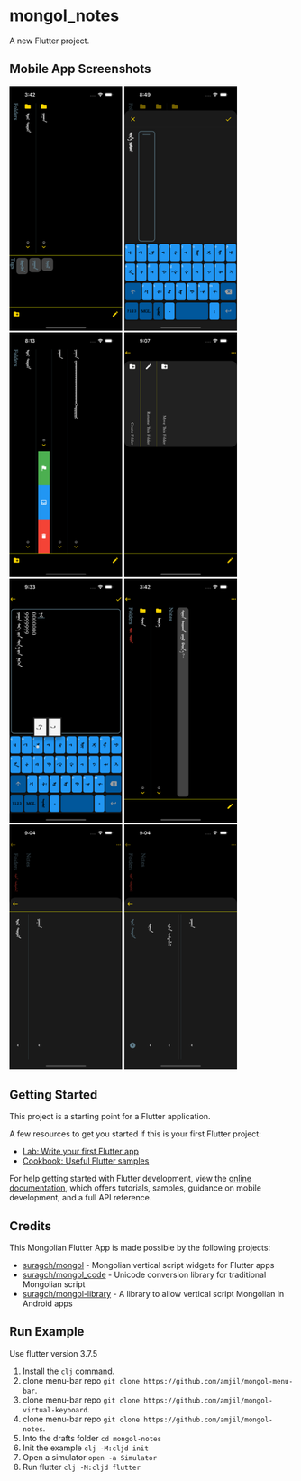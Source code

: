 # mongol_notes

A new Flutter project.

## Mobile App Screenshots
<p  float="left">
    <img src="screenshots/screenshot1.png" width="200">
    <img src="screenshots/screenshot2.png" width="200">
    <img src="screenshots/screenshot3.png" width="200">
    <img src="screenshots/screenshot4.png" width="200">
    <img src="screenshots/screenshot5.png" width="200">
    <img src="screenshots/screenshot6.png" width="200">
    <img src="screenshots/screenshot7.png" width="200">
    <img src="screenshots/screenshot8.png" width="200">
</p>

## Getting Started

This project is a starting point for a Flutter application.

A few resources to get you started if this is your first Flutter project:

- [Lab: Write your first Flutter app](https://docs.flutter.dev/get-started/codelab)
- [Cookbook: Useful Flutter samples](https://docs.flutter.dev/cookbook)

For help getting started with Flutter development, view the
[online documentation](https://docs.flutter.dev/), which offers tutorials,
samples, guidance on mobile development, and a full API reference.

## Credits
This Mongolian Flutter App is made possible by the following projects:

- [suragch/mongol](https://github.com/suragch/mongol) - Mongolian vertical script widgets for Flutter apps 
- [suragch/mongol_code](https://github.com/suragch/mongol_code) - Unicode conversion library for traditional Mongolian script 
- [suragch/mongol-library](https://github.com/suragch/mongol-library) - A library to allow vertical script Mongolian in Android apps

## Run Example
Use flutter version 3.7.5
1. Install the `clj` command.
2. clone menu-bar repo `git clone https://github.com/amjil/mongol-menu-bar`.
3. clone menu-bar repo `git clone https://github.com/amjil/mongol-virtual-keyboard`.
4. clone menu-bar repo `git clone https://github.com/amjil/mongol-notes`.
5. Into the drafts folder `cd mongol-notes`
5. Init the example `clj -M:cljd init`
6. Open a simulator `open -a Simulator`
7. Run flutter `clj -M:cljd flutter`
